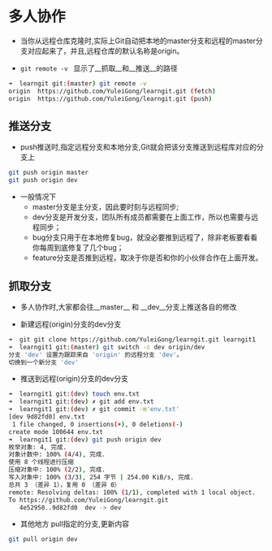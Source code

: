 # 多人协作
* 当你从远程仓库克隆时,实际上Git自动把本地的master分支和远程的master分支对应起来了，并且,远程仓库的默认名称是origin。

* ``` git remote -v  ``` 显示了__抓取__和__推送__的路径

```bash
➜  learngit git:(master) git remote -v
origin  https://github.com/YuleiGong/learngit.git (fetch)
origin  https://github.com/YuleiGong/learngit.git (push)
```

## 推送分支
* push推送时,指定远程分支和本地分支,Git就会把该分支推送到远程库对应的分支上

```bash
git push origin master
git push origin dev
```
* 一般情况下
    * master分支是主分支，因此要时刻与远程同步;
    * dev分支是开发分支，团队所有成员都需要在上面工作，所以也需要与远程同步；
    * bug分支只用于在本地修复bug，就没必要推到远程了，除非老板要看看你每周到底修复了几个bug；
    * feature分支是否推到远程，取决于你是否和你的小伙伴合作在上面开发。

## 抓取分支
* 多人协作时,大家都会往__master__ 和 __dev__分支上推送各自的修改

* 新建远程(origin)分支的dev分支

```bash
➜  git git clone https://github.com/YuleiGong/learngit.git learngit1
➜  learngit1 git:(master) git switch -c dev origin/dev
分支 'dev' 设置为跟踪来自 'origin' 的远程分支 'dev'。
切换到一个新分支 'dev'
```

* 推送到远程(origin)分支的dev分支

```bash
➜  learngit1 git:(dev) touch env.txt
➜  learngit1 git:(dev) ✗ git add env.txt
➜  learngit1 git:(dev) ✗ git commit -m'env.txt'
[dev 9d82fd0] env.txt
 1 file changed, 0 insertions(+), 0 deletions(-)
create mode 100644 env.txt
➜  learngit1 git:(dev) git push origin dev
枚举对象: 4, 完成.
对象计数中: 100% (4/4), 完成.
使用 8 个线程进行压缩
压缩对象中: 100% (2/2), 完成.
写入对象中: 100% (3/3), 254 字节 | 254.00 KiB/s, 完成.
总共 3 （差异 1），复用 0 （差异 0）
remote: Resolving deltas: 100% (1/1), completed with 1 local object.
To https://github.com/YuleiGong/learngit.git
   4e52950..9d82fd0  dev -> dev
```

* 其他地方 pull指定的分支,更新内容

```bash
git pull origin dev
```
